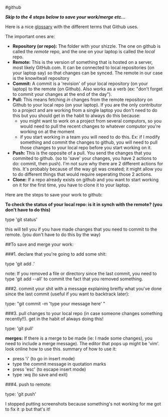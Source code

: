 #github

***Skip to the 4 steps below to save your work/merge etc...***

Here is a nice [glossary](https://help.github.com/articles/github-glossary/) with the different terms that Github uses.

The important ones are:

- **Repository (or repo):** The folder with your shizzle. The one on github is called the *remote* repo, and the one on your laptop is called the *local* repo.
- **Remote:** This is the version of something that is hosted on a server, most likely GitHub.com. It can be connected to local repositories (on your laptop say) so that changes can be synced. The remote in our case is the knowitwall repository
- **Commit:** A commit is a 'revision' of your local repository (on your laptop) to the remote (on Github). Also works as a verb (ex: "don't forget to commit your changes at the end of the day").
- **Pull:** This means fetching *in* changes from the remote repository on Github to your local repo (on your laptop). If you are the only contributor to a project and are working from a single laptop you don't need to do this but you should get in the habit to always do this because:
	- you might want to work on a project from several computors, so you would need to pull the recent changes to whatever computor you're working on at the moment
	- if you start working in a team you will need to do this. Ex: if I modify something and commit the changes to github, you will need to pull those changes to your local repo before you start working on it.
- **Push:** This is the opposite of a pull. You send the changes that you commited to github. (so to 'save' your changes, you have 2 actions to do: commit, then push). I'm not sure why there are 2 different actions for this. It's probably because of the way git was created; it might allow you to do different things that would require seperating those 2 actions.
- **Clone:** If a repo already exists on github and you want to start working on it for the first time, you have to clone it to your laptop.

Here are the steps to save your work to github:

**To check the status of your local repo: is it in synch with the remote? (you don't have to do this)**

type 'git status'

this will tell you if you have made changes that you need to commit to the remote. (you don't have to do this by the way)

##To save and merge your work:

###1. declare that you're going to add some shit:

type 'git add .'


note: If you removed a file or directory since the last commit, you need to type 'git add --all' to commit the fact that you removed something.

###2. commit your shit with a message explaining breifly what you've done since the last commit (useful if you want to backtrack later):

type: "git commit -m 'type your message here' "


###3. pull changes to your local repo (in case someone changes something recently!!). get in the habit of always doing this!

type: 'git pull'

**merges:**
If there is a merge to be made (ie: I made some changes), you need to include a merge message).
The editor that pops up might be 'vim'. look online how to use this.
summary of how to use it: 

- press 'i' (to go in insert mode)
- type the commit message in quotation marks
- press 'esc' (to escape insert mode)
- type :wq (to save and exit)

###4. push to remote:

type: 'git push'


I stopped putting screenshots because something's not working for me got to fix it :p
but that's it!
